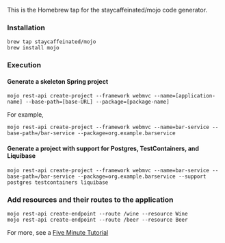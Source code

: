 
This is the Homebrew tap for the staycaffeinated/mojo code generator.

### Installation

```
brew tap staycaffeinated/mojo
brew install mojo
```

### Execution

#### Generate a skeleton Spring project

```mojo rest-api create-project --framework webmvc --name=[application-name] --base-path=[base-URL] --package=[package-name]```

For example,

```mojo rest-api create-project --framework webmvc --name=bar-service --base-path=/bar-service --package=org.example.barservice```

#### Generate a project with support for Postgres, TestContainers, and Liquibase


```mojo rest-api create-project --framework webmvc --name=bar-service --base-path=/bar-service --package=org.example.barservice --support postgres testcontainers liquibase```

### Add resources and their routes to the application

```
mojo rest-api create-endpoint --route /wine --resource Wine
mojo rest-api create-endpoint --route /beer --resource Beer
```

For more, see a [Five Minute Tutorial](FiveMinuteTutorial.md)

